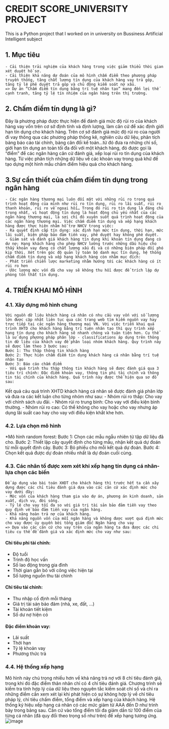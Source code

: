 # CREDIT SCORE_UNIVERSITY PROJECT
This is a Python project that I worked on in university on Bussiness Artificial Intelligent subject
## 1. Mục tiêu  
	- Cải thiện trải nghiệm của khách hàng trong việc giảm thiểu thời gian xét duyệt hồ sơ. 
	- Cải thiện khả năng dự đoán của mô hình chấm điểm theo phương pháp truyền thống, tăng chất lượng tín dụng của khách hàng vay trả góp, tăng tỷ lệ phê duyệt trả góp và chủ động kiểm soát nợ xấu. 
	=> Dự án “Chấm điểm tín dụng bằng trí tuệ nhân tạo” mang đến lợi thế cạnh tranh, tăng tỷ lệ tín nhiệm của ngân hàng trên thị trường.
## 2. Chấm điểm tín dụng là gì?
Đây là phương pháp được thực hiện để đánh giá mức độ rủi ro của khách hàng vay vốn trên cơ sở định tính và định lượng, làm căn cứ để xác định giới hạn tín dụng cho khách hàng. Trên cơ sở đánh giá mức độ rủi ro của người đi vay thông qua các phương pháp thống kê, nghiên cứu dữ liệu, phân tích bảng báo cáo tài chính, bảng cân đối kế toán…từ đó đưa ra những chỉ số, giới hạn tín dụng an toàn tối đa đối với một khách hàng, đó được gọi là “điểm” để các ngân hàng căn cử đánh giá, xếp loại rủi ro tín dụng của khách hàng. Từ việc phân tích những dữ liệu về các khoản vay trong quá khứ để tạo dựng một hình mẫu chấm điểm hiệu quả cho khách hàng. 
## 3.Sự cần thiết của chấm điểm tín dụng trong ngân hàng
	- Các ngân hàng thương mại luôn đối mặt với những rủi ro trong quá trình hoạt động của mình như rủi ro tín dụng, rủi ro lãi suất, rủi ro thanh khoản, rủi ro về ngoại hối… Trong đó rủi ro tín dụng là đáng chủ trọng nhất, vì hoạt động tín dụng là hoạt động chủ yếu nhất của các ngân hàng thương mại, là sợi chỉ đỏ xuyên suốt quá trình hoạt động của các ngân hàng thương mại. Việc chấm điểm tín dụng và xếp hạng khách hàng được thực hiện nhằm hỗ trợ NHCV trong việc:
	- Ra quyết định cấp tín dụng: xác định hạn mức tín dụng, thời hạn, mức lãi suất, biện pháp bảo đảm tiền vay, phê duyệt hay không phê duyệt. 
	- Giảm sát và đánh giá khách hàng tín dụng khi khoản tín dụng đang cò dư nợ; Hạng khách hàng cho phép NHCV lường trước những dấu hiệu cho thấy khoản vay đang có chất lượng xấu đi và có những biện pháp đối phó kịp thời. Xét trên góc độ quản lý toàn bộ danh mục tín dụng, hệ thống chấm điểm tín dụng và xếp hạng khách hàng còn nhằm mục đích:
	- Phát triển chiến lược marketing nhằm hướng tới các khách hàng có ít rủi ro hơn 
	- Ước lượng mức vốn đã cho vay sẽ không thu hồi được để trích lập dự phòng tổn thất tín dụng.
## 4. TRIỂN KHAI MÔ HÌNH
### 4.1. Xây dựng mô hình chung 
	Với nguồn dữ liệu khách hàng cá nhân có nhu cầu vay vốn với số lượng lớn được cập nhật liên tục qua các trang web tìm kiếm nguồn vay hay trực tiếp tại các ngân hàng thương mại VN. Với việc triển khai quá trình XHTD cho khách hàng bằng trí tuện nhân tạo thì quy trình xếp hạng tín dụng cho khách hàng sẽ nhanh chóng và tuận tiện hơn. Cụ thể là sử dụng phương pháp phân lớp - classifications áp dụng trên thông tin dữ liệu của khách vay để phân loại nhóm khách hàng. Quy trình này sẽ được làm theo 3 bước sau:
	Bước 1: Thu thập thông tin khách hàng
	Bước 2: Thực hiện chấm điểm tín dụng khách hàng cá nhân bằng trí tuệ nhân tạo
	Bước 3: Báo cáo chấm điểm
	- Với quá trình thu thập thông tin khách hàng sẽ được đánh giá qua 3 tiêu trí chính: Đặc điểm khoản vay, thông tin phi tài chính và thông tin tài chính của khách hàng. Quá trình này được thể hiện qua sơ đồ sau:
        
Kết quả cảu quá trình XHTD khách hàng cá nhân sẽ được đánh giá phân lớp và đưa ra các kết luận cho từng nhóm như sau:
	- Nhóm rủi ro thấp: Cho vay với chính sách ưu đãi.
	- Nhóm rủi ro trung bình: Cho vay với điều kiện bình thường.
	- Nhóm rủi ro cao: Có thể không cho vay hoặc cho vay nhưng áp dụng lãi suất cao hay cho vay với điều kiện khắt khe hơn.
 ### 4.2. Lựa chọn mô hình 
 *Mô hình random forest:
	Bước 1: Chọn các mẫu ngẫu nhiên từ tập dữ liệu đã cho.
	Bước 2: Thiết lập cây quyết định cho từng mẫu, nhận kết quả dự đoán từ mỗi quyết định cây.
	Bước 3: Bỏ phiếu cho mỗi kết quả dự đoán.
	Bước 4: Chọn kết quả được dự đoán nhiều nhất là dự đoán cuối cùng.
### 4.3. Các nhân tố được xem xét khi xếp hạng tín dụng cá nhân-lựa chọn các biến
	Để áp dụng vào bài toán XHDT cho khách hàng thì trước hết ta cần xây dựng được các chỉ tiêu đánh giá dựa vào các căn cứ xác định mức cho vay dưới đây:
	- Mức vốn của khách hàng tham gia vào dự án, phương án kinh doanh, sản xuất, dịch vụ, đời sống.
	- Tỷ lệ cho vay tối đa so với giá trị tài sản bảo đảm tiền vay theo quy định về bảo đảm tiền vay của ngân hàng. 
	- Khả năng hoàn trả nợ của khách hàng. 
	- Khả năng nguồn vốn của mỗi ngân hàng và không được vượt quá định mức cho vay được ủy quyền bởi tổng giám đốc Ngân hàng cho vay
	=> Dựa vào các căn cứ cho vay trên của ngân hàng ta đưa được các chi tiêu cụ thể để đánh giá và xác định mức cho vay như sau:
#### Chỉ tiêu phi tài chính:
+ Độ tuổi
+ Trình độ học vấn
+ Số lao động trong gia đình
+ Thời gian gắn bó với công việc hiện tại
+ Số lượng nguồn thu tài chính
#### Chỉ tiêu tài chính:
+ Thu nhập cố định mỗi tháng
+ Giá trị tài sản bảo đảm (nhà, xe, đất, …)
+ Tài khoản tiết kiệm
+ Số dư nợ hiện có
#### Đặc điểm khoản vay:
+ Lãi suất
+ Thời hạn
+ Tỷ lệ khoản vay 
+ Phương thức trả

### 4.4. Hệ thống xếp hạng
Mô hình này chú trọng nhiều hơn về khả năng trả nợ với 8 chỉ tiêu đánh giá, trong khi đó đặc điểm thân nhân chỉ có 4 chỉ tiêu đánh giá. Chương trình sẽ kiểm tra tính hợp lý của dữ liệu theo nguyên tắc kiểm soát chỉ số và chỉ ra những điểm cần xem xét lại khi phát hiện có sự không hợp lý về chỉ tiêu pháp lý, chỉ tiêu chấm điểm, tổng điểm và xếp hạng của khách hàng. Hệ thống ký hiệu xếp hạng cá nhân có các mức giảm từ AAA đến D như trình bày trong bảng sau. Căn cứ vào tổng điểm tối đa giảm dần từ 100 điểm của từng cá nhân (đã quy đổi theo trọng số như trên) để xếp hạng tương ứng.
![image](https://github.com/ThuHuong-Gina/Credit-Score-Prediction_Project/assets/141025228/c9bcb898-677c-4d47-88a2-ea0dacad47c7)


